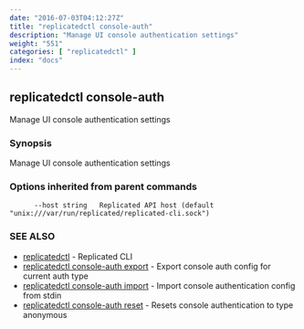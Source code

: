 ```yaml
---
date: "2016-07-03T04:12:27Z"
title: "replicatedctl console-auth"
description: "Manage UI console authentication settings"
weight: "551"
categories: [ "replicatedctl" ]
index: "docs"
---
```


## replicatedctl console-auth

Manage UI console authentication settings

### Synopsis


Manage UI console authentication settings

### Options inherited from parent commands

```
      --host string   Replicated API host (default "unix:///var/run/replicated/replicated-cli.sock")
```

### SEE ALSO
* [replicatedctl](/api/replicatedctl/)	 - Replicated CLI
* [replicatedctl console-auth export](/api/replicatedctl/replicatedctl_console-auth_export/)	 - Export console auth config for current auth type
* [replicatedctl console-auth import](/api/replicatedctl/replicatedctl_console-auth_import/)	 - Import console authentication config from stdin
* [replicatedctl console-auth reset](/api/replicatedctl/replicatedctl_console-auth_reset/)	 - Resets console authentication to type anonymous

